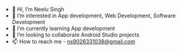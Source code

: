 - 👋 Hi, I’m Neelu Singh
- 👀 I’m interested in App development, Web Development, Software Development
- 🌱 I’m currently learning App development
- 💞️ I’m looking to collaborate Android Studio projects
- 📫 How to reach me - ns9026331038@gmail.com

<!---
ns9026331038/ns9026331038 is a ✨ special ✨ repository because its `README.md` (this file) appears on your GitHub profile.
You can click the Preview link to take a look at your changes.
--->
